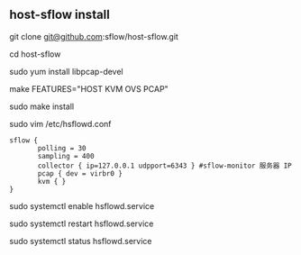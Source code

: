 host-sflow install
------------------

git clone git@github.com:sflow/host-sflow.git

cd host-sflow

sudo yum install libpcap-devel

make FEATURES="HOST KVM OVS PCAP"

sudo make install

sudo vim /etc/hsflowd.conf

   
    sflow {
           polling = 30
           sampling = 400
           collector { ip=127.0.0.1 udpport=6343 } #sflow-monitor 服务器 IP
           pcap { dev = virbr0 }
           kvm { }
    }
     
sudo systemctl enable hsflowd.service

sudo systemctl restart hsflowd.service

sudo systemctl status hsflowd.service



